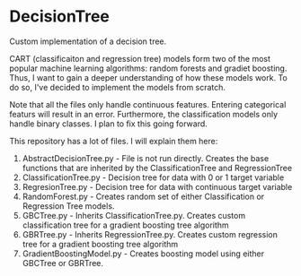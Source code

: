 # DecisionTree
Custom implementation of a decision tree.

CART (classificaiton and regression tree) models form two of the most popular machine learning algorithms: random forests and gradiet boosting. Thus, I want to gain a deeper understanding of how these models work. To do so, I've decided to implement the models from scratch.

Note that all the files only handle continuous features. Entering categorical featurs will result in an error. Furthermore, the classification models only handle binary classes. I plan to fix this going forward.

This repository has a lot of files. I will explain them here:

1. AbstractDecisionTree.py - File is not run directly. Creates the base functions that are inherited by the ClassificationTree and RegressionTree
2. ClassificationTree.py - Decision tree for data with 0 or 1 target variable 
3. RegresionTree.py - Decision tree for data with continuous target variable
4. RandomForest.py - Creates random set of either Classification or Regression Tree models.
5. GBCTree.py - Inherits ClassificationTree.py. Creates custom classification tree for a gradient boosting tree algorithm
6. GBRTree.py - Inherits RegressionTree.py. Creates custom regression tree for a gradient boosting tree algorithm
7. GradientBoostingModel.py - Creates boosting model using either GBCTree or GBRTree.
